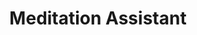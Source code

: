 ---
layout: page
title: Meditation Assistant
description: An ADHD/ADD therapy assistant application enabled by EEG signals from a Brain-Computer Interface.
img: assets/img/meditation_assistant.jpeg
github: https://github.com/dogsc729/Meditation-Assistant
importance: 1
category: Course Work
---